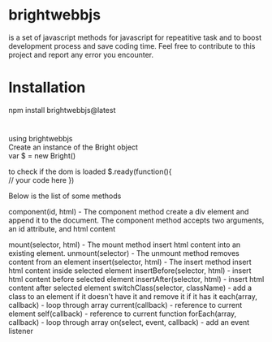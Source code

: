 # brightwebbjs
is a set of javascript methods for javascript for repeatitive task and to boost development process and save coding time.
Feel free to contribute to this project and report any error you encounter.

# Installation

npm install brightwebbjs@latest
#

using brightwebbjs  
Create an instance of the Bright object  
var $ = new Bright()  

to check if the dom is loaded 
$.ready(function(){  
    // your code here
})

Below is the list of some methods


component(id, html) - The component method create a div element and append it to the document. The component method accepts two arguments, an id attribute, and html content

mount(selector, html) - The mount method insert html content into an existing element.
unmount(selector) - The unmount method removes content from an element
insert(selector, html) - The insert method insert html content inside selected element
insertBefore(selector, html) - insert html content before selected element
insertAfter(selector, html) - insert html content after selected element
switchClass(selector, className) - add a class to an element if it doesn't have it and remove it if it has it
each(array, callback) - loop through array
current(callback) - reference to current element
self(callback) - reference to current function
forEach(array, callback) - loop through array
on(select, event, callback) - add an event listener



